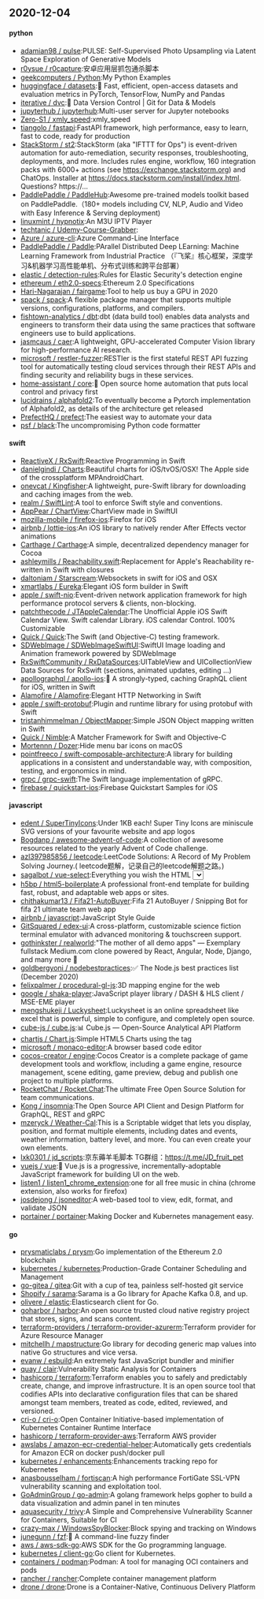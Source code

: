 ## 2020-12-04

#### python
* [adamian98 / pulse](https://github.com/adamian98/pulse):PULSE: Self-Supervised Photo Upsampling via Latent Space Exploration of Generative Models
* [r0ysue / r0capture](https://github.com/r0ysue/r0capture):安卓应用层抓包通杀脚本
* [geekcomputers / Python](https://github.com/geekcomputers/Python):My Python Examples
* [huggingface / datasets](https://github.com/huggingface/datasets):🤗
Fast, efficient, open-access datasets and evaluation metrics in PyTorch, TensorFlow, NumPy and Pandas
* [iterative / dvc](https://github.com/iterative/dvc):🦉
Data Version Control | Git for Data & Models
* [jupyterhub / jupyterhub](https://github.com/jupyterhub/jupyterhub):Multi-user server for Jupyter notebooks
* [Zero-S1 / xmly_speed](https://github.com/Zero-S1/xmly_speed):xmly_speed
* [tiangolo / fastapi](https://github.com/tiangolo/fastapi):FastAPI framework, high performance, easy to learn, fast to code, ready for production
* [StackStorm / st2](https://github.com/StackStorm/st2):StackStorm (aka "IFTTT for Ops") is event-driven automation for auto-remediation, security responses, troubleshooting, deployments, and more. Includes rules engine, workflow, 160 integration packs with 6000+ actions (see https://exchange.stackstorm.org) and ChatOps. Installer at https://docs.stackstorm.com/install/index.html. Questions? https://…
* [PaddlePaddle / PaddleHub](https://github.com/PaddlePaddle/PaddleHub):Awesome pre-trained models toolkit based on PaddlePaddle.（180+ models including CV, NLP, Audio and Video with Easy Inference & Serving deployment)
* [linuxmint / hypnotix](https://github.com/linuxmint/hypnotix):An M3U IPTV Player
* [techtanic / Udemy-Course-Grabber](https://github.com/techtanic/Udemy-Course-Grabber):
* [Azure / azure-cli](https://github.com/Azure/azure-cli):Azure Command-Line Interface
* [PaddlePaddle / Paddle](https://github.com/PaddlePaddle/Paddle):PArallel Distributed Deep LEarning: Machine Learning Framework from Industrial Practice （『飞桨』核心框架，深度学习&机器学习高性能单机、分布式训练和跨平台部署）
* [elastic / detection-rules](https://github.com/elastic/detection-rules):Rules for Elastic Security's detection engine
* [ethereum / eth2.0-specs](https://github.com/ethereum/eth2.0-specs):Ethereum 2.0 Specifications
* [Hari-Nagarajan / fairgame](https://github.com/Hari-Nagarajan/fairgame):Tool to help us buy a GPU in 2020
* [spack / spack](https://github.com/spack/spack):A flexible package manager that supports multiple versions, configurations, platforms, and compilers.
* [fishtown-analytics / dbt](https://github.com/fishtown-analytics/dbt):dbt (data build tool) enables data analysts and engineers to transform their data using the same practices that software engineers use to build applications.
* [jasmcaus / caer](https://github.com/jasmcaus/caer):A lightweight, GPU-accelerated Computer Vision library for high-performance AI research.
* [microsoft / restler-fuzzer](https://github.com/microsoft/restler-fuzzer):RESTler is the first stateful REST API fuzzing tool for automatically testing cloud services through their REST APIs and finding security and reliability bugs in these services.
* [home-assistant / core](https://github.com/home-assistant/core):🏡
Open source home automation that puts local control and privacy first
* [lucidrains / alphafold2](https://github.com/lucidrains/alphafold2):To eventually become a Pytorch implementation of Alphafold2, as details of the architecture get released
* [PrefectHQ / prefect](https://github.com/PrefectHQ/prefect):The easiest way to automate your data
* [psf / black](https://github.com/psf/black):The uncompromising Python code formatter

#### swift
* [ReactiveX / RxSwift](https://github.com/ReactiveX/RxSwift):Reactive Programming in Swift
* [danielgindi / Charts](https://github.com/danielgindi/Charts):Beautiful charts for iOS/tvOS/OSX! The Apple side of the crossplatform MPAndroidChart.
* [onevcat / Kingfisher](https://github.com/onevcat/Kingfisher):A lightweight, pure-Swift library for downloading and caching images from the web.
* [realm / SwiftLint](https://github.com/realm/SwiftLint):A tool to enforce Swift style and conventions.
* [AppPear / ChartView](https://github.com/AppPear/ChartView):ChartView made in SwiftUI
* [mozilla-mobile / firefox-ios](https://github.com/mozilla-mobile/firefox-ios):Firefox for iOS
* [airbnb / lottie-ios](https://github.com/airbnb/lottie-ios):An iOS library to natively render After Effects vector animations
* [Carthage / Carthage](https://github.com/Carthage/Carthage):A simple, decentralized dependency manager for Cocoa
* [ashleymills / Reachability.swift](https://github.com/ashleymills/Reachability.swift):Replacement for Apple's Reachability re-written in Swift with closures
* [daltoniam / Starscream](https://github.com/daltoniam/Starscream):Websockets in swift for iOS and OSX
* [xmartlabs / Eureka](https://github.com/xmartlabs/Eureka):Elegant iOS form builder in Swift
* [apple / swift-nio](https://github.com/apple/swift-nio):Event-driven network application framework for high performance protocol servers & clients, non-blocking.
* [patchthecode / JTAppleCalendar](https://github.com/patchthecode/JTAppleCalendar):The Unofficial Apple iOS Swift Calendar View. Swift calendar Library. iOS calendar Control. 100% Customizable
* [Quick / Quick](https://github.com/Quick/Quick):The Swift (and Objective-C) testing framework.
* [SDWebImage / SDWebImageSwiftUI](https://github.com/SDWebImage/SDWebImageSwiftUI):SwiftUI Image loading and Animation framework powered by SDWebImage
* [RxSwiftCommunity / RxDataSources](https://github.com/RxSwiftCommunity/RxDataSources):UITableView and UICollectionView Data Sources for RxSwift (sections, animated updates, editing ...)
* [apollographql / apollo-ios](https://github.com/apollographql/apollo-ios):📱
A strongly-typed, caching GraphQL client for iOS, written in Swift
* [Alamofire / Alamofire](https://github.com/Alamofire/Alamofire):Elegant HTTP Networking in Swift
* [apple / swift-protobuf](https://github.com/apple/swift-protobuf):Plugin and runtime library for using protobuf with Swift
* [tristanhimmelman / ObjectMapper](https://github.com/tristanhimmelman/ObjectMapper):Simple JSON Object mapping written in Swift
* [Quick / Nimble](https://github.com/Quick/Nimble):A Matcher Framework for Swift and Objective-C
* [Mortennn / Dozer](https://github.com/Mortennn/Dozer):Hide menu bar icons on macOS
* [pointfreeco / swift-composable-architecture](https://github.com/pointfreeco/swift-composable-architecture):A library for building applications in a consistent and understandable way, with composition, testing, and ergonomics in mind.
* [grpc / grpc-swift](https://github.com/grpc/grpc-swift):The Swift language implementation of gRPC.
* [firebase / quickstart-ios](https://github.com/firebase/quickstart-ios):Firebase Quickstart Samples for iOS

#### javascript
* [edent / SuperTinyIcons](https://github.com/edent/SuperTinyIcons):Under 1KB each! Super Tiny Icons are miniscule SVG versions of your favourite website and app logos
* [Bogdanp / awesome-advent-of-code](https://github.com/Bogdanp/awesome-advent-of-code):A collection of awesome resources related to the yearly Advent of Code challenge.
* [azl397985856 / leetcode](https://github.com/azl397985856/leetcode):LeetCode Solutions: A Record of My Problem Solving Journey.( leetcode题解，记录自己的leetcode解题之路。)
* [sagalbot / vue-select](https://github.com/sagalbot/vue-select):Everything you wish the HTML <select> element could do, wrapped up into a lightweight, extensible Vue component.
* [h5bp / html5-boilerplate](https://github.com/h5bp/html5-boilerplate):A professional front-end template for building fast, robust, and adaptable web apps or sites.
* [chithakumar13 / Fifa21-AutoBuyer](https://github.com/chithakumar13/Fifa21-AutoBuyer):Fifa 21 AutoBuyer / Snipping Bot for fifa 21 ultimate team web app
* [airbnb / javascript](https://github.com/airbnb/javascript):JavaScript Style Guide
* [GitSquared / edex-ui](https://github.com/GitSquared/edex-ui):A cross-platform, customizable science fiction terminal emulator with advanced monitoring & touchscreen support.
* [gothinkster / realworld](https://github.com/gothinkster/realworld):"The mother of all demo apps" — Exemplary fullstack Medium.com clone powered by React, Angular, Node, Django, and many more
🏅
* [goldbergyoni / nodebestpractices](https://github.com/goldbergyoni/nodebestpractices):✅
The Node.js best practices list (December 2020)
* [felixpalmer / procedural-gl-js](https://github.com/felixpalmer/procedural-gl-js):3D mapping engine for the web
* [google / shaka-player](https://github.com/google/shaka-player):JavaScript player library / DASH & HLS client / MSE-EME player
* [mengshukeji / Luckysheet](https://github.com/mengshukeji/Luckysheet):Luckysheet is an online spreadsheet like excel that is powerful, simple to configure, and completely open source.
* [cube-js / cube.js](https://github.com/cube-js/cube.js):📊
Cube.js — Open-Source Analytical API Platform
* [chartjs / Chart.js](https://github.com/chartjs/Chart.js):Simple HTML5 Charts using the <canvas> tag
* [microsoft / monaco-editor](https://github.com/microsoft/monaco-editor):A browser based code editor
* [cocos-creator / engine](https://github.com/cocos-creator/engine):Cocos Creator is a complete package of game development tools and workflow, including a game engine, resource management, scene editing, game preview, debug and publish one project to multiple platforms.
* [RocketChat / Rocket.Chat](https://github.com/RocketChat/Rocket.Chat):The ultimate Free Open Source Solution for team communications.
* [Kong / insomnia](https://github.com/Kong/insomnia):The Open Source API Client and Design Platform for GraphQL, REST and gRPC
* [mzeryck / Weather-Cal](https://github.com/mzeryck/Weather-Cal):This is a Scriptable widget that lets you display, position, and format multiple elements, including dates and events, weather information, battery level, and more. You can even create your own elements.
* [lxk0301 / jd_scripts](https://github.com/lxk0301/jd_scripts):京东薅羊毛脚本 TG群组：https://t.me/JD_fruit_pet
* [vuejs / vue](https://github.com/vuejs/vue):🖖
Vue.js is a progressive, incrementally-adoptable JavaScript framework for building UI on the web.
* [listen1 / listen1_chrome_extension](https://github.com/listen1/listen1_chrome_extension):one for all free music in china (chrome extension, also works for firefox)
* [josdejong / jsoneditor](https://github.com/josdejong/jsoneditor):A web-based tool to view, edit, format, and validate JSON
* [portainer / portainer](https://github.com/portainer/portainer):Making Docker and Kubernetes management easy.

#### go
* [prysmaticlabs / prysm](https://github.com/prysmaticlabs/prysm):Go implementation of the Ethereum 2.0 blockchain
* [kubernetes / kubernetes](https://github.com/kubernetes/kubernetes):Production-Grade Container Scheduling and Management
* [go-gitea / gitea](https://github.com/go-gitea/gitea):Git with a cup of tea, painless self-hosted git service
* [Shopify / sarama](https://github.com/Shopify/sarama):Sarama is a Go library for Apache Kafka 0.8, and up.
* [olivere / elastic](https://github.com/olivere/elastic):Elasticsearch client for Go.
* [goharbor / harbor](https://github.com/goharbor/harbor):An open source trusted cloud native registry project that stores, signs, and scans content.
* [terraform-providers / terraform-provider-azurerm](https://github.com/terraform-providers/terraform-provider-azurerm):Terraform provider for Azure Resource Manager
* [mitchellh / mapstructure](https://github.com/mitchellh/mapstructure):Go library for decoding generic map values into native Go structures and vice versa.
* [evanw / esbuild](https://github.com/evanw/esbuild):An extremely fast JavaScript bundler and minifier
* [quay / clair](https://github.com/quay/clair):Vulnerability Static Analysis for Containers
* [hashicorp / terraform](https://github.com/hashicorp/terraform):Terraform enables you to safely and predictably create, change, and improve infrastructure. It is an open source tool that codifies APIs into declarative configuration files that can be shared amongst team members, treated as code, edited, reviewed, and versioned.
* [cri-o / cri-o](https://github.com/cri-o/cri-o):Open Container Initiative-based implementation of Kubernetes Container Runtime Interface
* [hashicorp / terraform-provider-aws](https://github.com/hashicorp/terraform-provider-aws):Terraform AWS provider
* [awslabs / amazon-ecr-credential-helper](https://github.com/awslabs/amazon-ecr-credential-helper):Automatically gets credentials for Amazon ECR on docker push/docker pull
* [kubernetes / enhancements](https://github.com/kubernetes/enhancements):Enhancements tracking repo for Kubernetes
* [anasbousselham / fortiscan](https://github.com/anasbousselham/fortiscan):A high performance FortiGate SSL-VPN vulnerability scanning and exploitation tool.
* [GoAdminGroup / go-admin](https://github.com/GoAdminGroup/go-admin):A golang framework helps gopher to build a data visualization and admin panel in ten minutes
* [aquasecurity / trivy](https://github.com/aquasecurity/trivy):A Simple and Comprehensive Vulnerability Scanner for Containers, Suitable for CI
* [crazy-max / WindowsSpyBlocker](https://github.com/crazy-max/WindowsSpyBlocker):Block spying and tracking on Windows
* [junegunn / fzf](https://github.com/junegunn/fzf):🌸
A command-line fuzzy finder
* [aws / aws-sdk-go](https://github.com/aws/aws-sdk-go):AWS SDK for the Go programming language.
* [kubernetes / client-go](https://github.com/kubernetes/client-go):Go client for Kubernetes.
* [containers / podman](https://github.com/containers/podman):Podman: A tool for managing OCI containers and pods
* [rancher / rancher](https://github.com/rancher/rancher):Complete container management platform
* [drone / drone](https://github.com/drone/drone):Drone is a Container-Native, Continuous Delivery Platform
